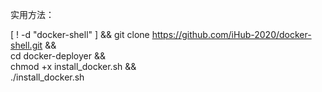 实用方法：


[ ! -d "docker-shell" ] && git clone https://github.com/iHub-2020/docker-shell.git && \
cd docker-deployer && \
chmod +x install_docker.sh && \
./install_docker.sh
